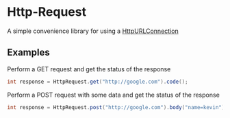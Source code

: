 # Http-Request

A simple convenience library for using a [HttpURLConnection](http://download.oracle.com/javase/6/docs/api/java/net/HttpURLConnection.html)

## Examples
Perform a GET request and get the status of the response

```java
int response = HttpRequest.get("http://google.com").code();
```

Perform a POST request with some data and get the status of the response

```java
int response = HttpRequest.post("http://google.com").body("name=kevin").code();
```

